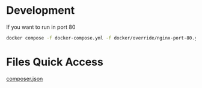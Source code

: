 # Development
 
If you want to run in port 80
```bash
docker compose -f docker-compose.yml -f docker/override/nginx-port-80.yml up
```
# Files Quick Access
[composer.json](./composer.json)